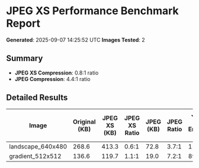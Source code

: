 # JPEG XS Performance Benchmark Report

**Generated**: 2025-09-07 14:25:52 UTC
**Images Tested**: 2

## Summary

- **JPEG XS Compression**: 0.8:1 ratio
- **JPEG Compression**: 4.4:1 ratio

## Detailed Results

| Image | Original (KB) | JPEG XS (KB) | JPEG XS Ratio | JPEG (KB) | JPEG Ratio | JPEG XS Encode (ms) | JPEG Encode (ms) |
|-------|---------------|---------------|---------------|-----------|------------|---------------------|------------------|
| landscape_640x480 | 268.6 | 413.3 | 0.6:1 | 72.8 | 3.7:1 | 112.26 | 67.22 |
| gradient_512x512 | 136.6 | 119.7 | 1.1:1 | 19.0 | 7.2:1 | 89.54 | 55.68 |
